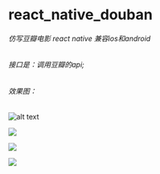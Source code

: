 # react_native_douban
###### 仿写豆瓣电影 react native 兼容ios和android 
###### 接口是：调用豆瓣的api;
###### 效果图：


![alt text](https://user-gold-cdn.xitu.io/2018/12/3/16773adc570748e9?w=507&h=743&f=png&s=573023)

![](https://user-gold-cdn.xitu.io/2018/12/3/16773aec1c2ea78b?w=507&h=723&f=png&s=192667)

![](https://user-gold-cdn.xitu.io/2018/12/3/16773af6d85047a3?w=481&h=708&f=png&s=173080)

![](https://user-gold-cdn.xitu.io/2018/12/3/16773b003d87e443?w=483&h=745&f=png&s=144806)
